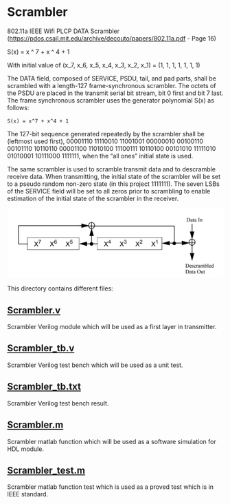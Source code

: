 # Scrambler
802.11a IEEE Wifi PLCP DATA Scrambler (https://pdos.csail.mit.edu/archive/decouto/papers/802.11a.pdf - Page 16)

S(x) = x ^ 7 + x ^ 4 + 1

With initial value of (x_7, x_6, x_5, x_4, x_3, x_2, x_1) = (1, 1, 1, 1, 1, 1, 1)

The DATA field, composed of SERVICE, PSDU, tail, and pad parts, shall be scrambled with a length-127 frame-synchronous scrambler. The octets of the PSDU are placed in the transmit serial bit stream, bit 0 first and bit 7 last. The frame synchronous scrambler uses the generator polynomial S(x) as follows:

```
S(x) = x^7 + x^4 + 1
```

The 127-bit sequence generated repeatedly by the scrambler shall be (leftmost used first), 00001110
11110010 11001001 00000010 00100110 00101110 10110110 00001100 11010100 11100111 10110100
00101010 11111010 01010001 10111000 1111111, when the “all ones” initial state is used.

The same scrambler is used to scramble transmit data and to descramble receive data. When transmitting, the initial state of the scrambler will be set to a pseudo random non-zero state (in this project 1111111). The seven LSBs of the SERVICE field will be set to all zeros prior to scrambling to enable estimation of the initial state of the scrambler in the receiver.

<img src="https://github.com/sadrasabouri/802.11a/blob/master/OtherFiles/Scrambler.PNG">

This directory contains different files:

## [Scrambler.v](https://github.com/sadrasabouri/802.11a/tree/master/Hardware/Transmitter/Scrambler/Scrambler.v)
Scrambler Verilog module which will be used as a first layer in transmitter.

## [Scrambler_tb.v](https://github.com/sadrasabouri/802.11a/tree/master/Hardware/Transmitter/Scrambler/Scrambler_tb.v)
Scrambler Verilog test bench which will be used as a unit test.

## [Scrambler_tb.txt](https://github.com/sadrasabouri/802.11a/tree/master/Hardware/Transmitter/Scrambler/Scrambler_tb.txt)
Scrambler Verilog test bench result.

## [Scrambler.m](https://github.com/sadrasabouri/802.11a/tree/master/Hardware/Transmitter/Scrambler/Scrambler.m)
Scrambler matlab function which will be used as a software simulation for HDL module.

## [Scrambler_test.m](https://github.com/sadrasabouri/802.11a/tree/master/Hardware/Transmitter/Scrambler/Scrambler_test.m)
Scrambler matlab function test which is used as a proved test which is in IEEE standard.
